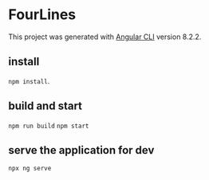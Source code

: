 # FourLines

This project was generated with [Angular CLI](https://github.com/angular/angular-cli) version 8.2.2.

## install 
```npm install```.

## build and start
```npm run build```
```npm start```

## serve the application for dev
```npx ng serve```